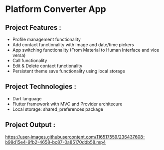 # Platform Converter App

## Project Features :
- Profile management functionality
- Add contact functionality with image and date/time pickers
- App switching functionality (From Material to Human Interface and vice versa)
- Call functionality
- Edit & Delete contact functionality
- Persistent theme save functionality using local storage

## Project Technologies :
- Dart language
- Flutter framework with MVC and Provider architecure
- Local storage: shared_preferences package

## Project Output :

https://user-images.githubusercontent.com/116517559/236437608-b98d15e4-9fb2-4658-bc87-0a85170ddb58.mp4

